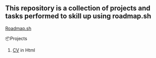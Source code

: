## This repository is a collection of projects and tasks performed to skill up using roadmap.sh
[Roadmap.sh](https://roadmap.sh/projects/single-page-cv)

📦Projects
1. [CV]([Roadmap.sh](https://roadmap.sh/projects/single-page-cv)) in Html
